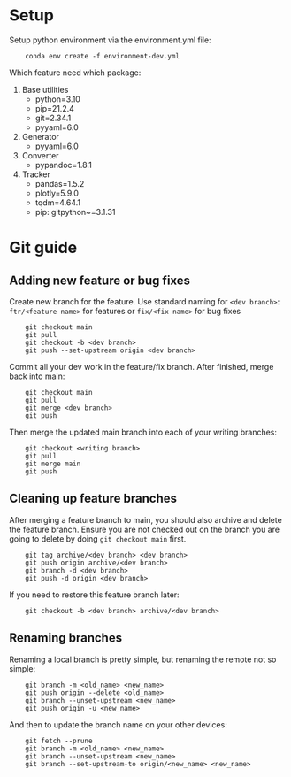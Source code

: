 # Setup
Setup python environment via the environment.yml file:
```
    conda env create -f environment-dev.yml
```

Which feature need which package:

1. Base utilities
   - python=3.10
   - pip=21.2.4
   - git=2.34.1
   - pyyaml=6.0
2. Generator
   - pyyaml=6.0
3. Converter
   - pypandoc=1.8.1
4. Tracker
   - pandas=1.5.2
   - plotly=5.9.0
   - tqdm=4.64.1
   - pip: gitpython~=3.1.31

# Git guide

## Adding new feature or bug fixes

Create new branch for the feature. Use standard naming for ```<dev branch>```: ```ftr/<feature name>``` for features or ```fix/<fix name>``` for bug fixes
```
    git checkout main
    git pull
    git checkout -b <dev branch>
    git push --set-upstream origin <dev branch>
```

Commit all your dev work in the feature/fix branch. After finished, merge back into main:
```
    git checkout main
    git pull
    git merge <dev branch>
    git push
```

Then merge the updated main branch into each of your writing branches:
```
    git checkout <writing branch>
    git pull
    git merge main
    git push
```

## Cleaning up feature branches

After merging a feature branch to main, you should also archive and delete the feature branch. Ensure you are not checked out on the branch you are going to delete by doing ```git checkout main``` first.
```
    git tag archive/<dev branch> <dev branch>
    git push origin archive/<dev branch>
    git branch -d <dev branch>
    git push -d origin <dev branch>
```

If you need to restore this feature branch later:
```
    git checkout -b <dev branch> archive/<dev branch>
```

## Renaming branches

Renaming a local branch is pretty simple, but renaming the remote not so simple:
```
    git branch -m <old_name> <new_name>
    git push origin --delete <old_name>
    git branch --unset-upstream <new_name>
    git push origin -u <new_name>
```
And then to update the branch name on your other devices:
```
    git fetch --prune
    git branch -m <old_name> <new_name>
    git branch --unset-upstream <new_name>
    git branch --set-upstream-to origin/<new_name> <new_name>
```


